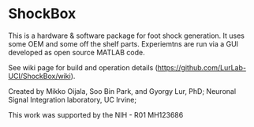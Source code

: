 # ShockBox

This is a hardware & software package for foot shock generation. It uses some OEM and some off the shelf parts. Experiemtns are run via a GUI developed as open source MATLAB code. 

See wiki page for build and operation details (https://github.com/LurLab-UCI/ShockBox/wiki).

Created by Mikko Oijala, Soo Bin Park, and Gyorgy Lur, PhD; Neuronal Signal Integration laboratory, UC Irvine;

This work was supported by the NIH - R01 MH123686

